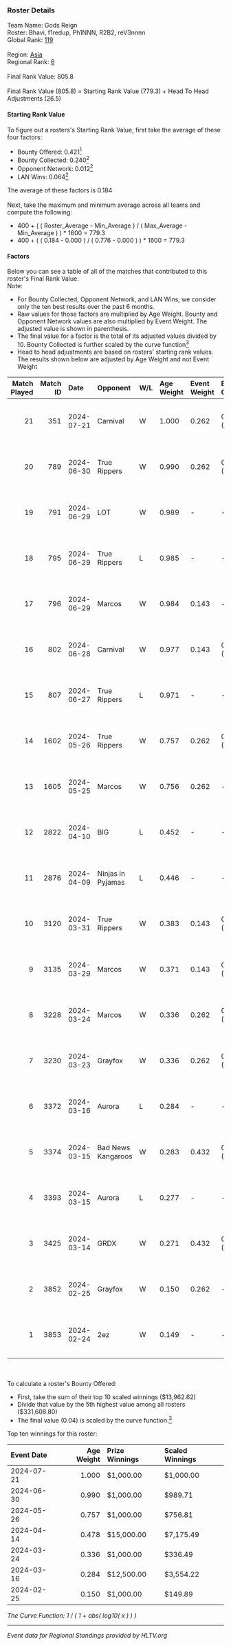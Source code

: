 ### Roster Details<br />
Team Name: Gods Reign<br />
Roster: Bhavi, f1redup, Ph1NNN, R2B2, reV3nnnn<br />
Global Rank: [119](../standings_global.md)<br />
<br />
Region: [Asia]( ../standings_asia.md)<br />
Regional Rank: [6]( ../standings_asia.md)<br />
<br />
Final Rank Value:  805.8<br />
<br />
Final Rank Value (805.8) = Starting Rank Value (779.3) + Head To Head Adjustments (26.5)<br />

#### Starting Rank Value<br />
To figure out a rosters's Starting Rank Value, first take the average of these four factors:<br />
- Bounty Offered: 0.421[<sup>1</sup>](#table2)
- Bounty Collected: 0.240[<sup>2</sup>](#table1)
- Opponent Network: 0.012[<sup>2</sup>](#table1)
- LAN Wins: 0.064[<sup>2</sup>](#table1)

The average of these factors is 0.184<br />
<br />
Next, take the maximum and minimum average across all teams and compute the following:<br />
- 400 + ( ( Roster_Average - Min_Average ) / ( Max_Average - Min_Average ) ) * 1600 = 779.3
- 400 + ( ( 0.184 - 0.000 ) / ( 0.776 - 0.000 ) ) * 1600 = 779.3


#### Factors<br />
Below you can see a table of all of the matches that contributed to this roster's Final Rank Value.<br />
Note:<br />

- For Bounty Collected, Opponent Network, and LAN Wins, we consider only the ten best results over the past 6 months.
- Raw values for those factors are multiplied by Age Weight. Bounty and Opponent Network values are also multiplied by Event Weight. The adjusted value is shown in parenthesis.
- The final value for a factor is the total of its adjusted values divided by 10. Bounty Collected is further scaled by the curve function[<sup>3</sup>](#curveFunction)
- Head to head adjustments are based on rosters' starting rank values. The results shown below are adjusted by Age Weight and not Event Weight
<span id="table1"></span><br />


| Match Played | Match ID | Date       | Opponent           | W/L | Age Weight | Event Weight | Bounty Collected | Opponent Network | LAN Wins  | H2H Adj. | Roster                                 |
| -: | -: | :- | :- | :- | :- | :- | :- | :- | :- | -: | :- |
|           21 |      351 | 2024-07-21 | Carnival           | W   | 1.000      | 0.262        | 0.002 (0.001)    | -                | 0 (0.000) |     4.98 | Bhavi, f1redup, Ph1NNN, R2B2, reV3nnnn |
|           20 |      789 | 2024-06-30 | True Rippers       | W   | 0.990      | 0.262        | 0.006 (0.002)    | 0.173 (0.045)    | 0 (0.000) |    13.33 | 1nhuman, Bhavi, Ph1NNN, R2B2, reV3nnnn |
|           19 |      791 | 2024-06-29 | LOT                | W   | 0.989      | -            | -                | -                | 0 (0.000) |     3.19 | Bhavi, f1redup, Ph1NNN, R2B2, reV3nnnn |
|           18 |      795 | 2024-06-29 | True Rippers       | L   | 0.985      | -            | -                | -                | -         |   -18.00 | Bhavi, f1redup, Ph1NNN, R2B2, reV3nnnn |
|           17 |      796 | 2024-06-29 | Marcos             | W   | 0.984      | 0.143        | -                | 0.037 (0.005)    | 0 (0.000) |     4.81 | Bhavi, f1redup, Ph1NNN, R2B2, reV3nnnn |
|           16 |      802 | 2024-06-28 | Carnival           | W   | 0.977      | 0.143        | 0.002 (0.000)    | -                | 0 (0.000) |     5.18 | Bhavi, f1redup, Ph1NNN, R2B2, reV3nnnn |
|           15 |      807 | 2024-06-27 | True Rippers       | L   | 0.971      | -            | -                | -                | -         |   -19.17 | Bhavi, f1redup, Ph1NNN, R2B2, reV3nnnn |
|           14 |     1602 | 2024-05-26 | True Rippers       | W   | 0.757      | 0.262        | 0.006 (0.001)    | 0.173 (0.034)    | 0 (0.000) |     8.67 | 1nhuman, Bhavi, Ph1NNN, R2B2, reV3nnnn |
|           13 |     1605 | 2024-05-25 | Marcos             | W   | 0.756      | 0.262        | -                | 0.037 (0.007)    | 0 (0.000) |     3.60 | Bhavi, f1redup, Ph1NNN, R2B2, reV3nnnn |
|           12 |     2822 | 2024-04-10 | BIG                | L   | 0.452      | -            | -                | -                | -         |    -1.09 | Bhavi, f1redup, Ph1NNN, R2B2, yoom     |
|           11 |     2876 | 2024-04-09 | Ninjas in Pyjamas  | L   | 0.446      | -            | -                | -                | -         |    -0.13 | Bhavi, f1redup, Ph1NNN, R2B2, yoom     |
|           10 |     3120 | 2024-03-31 | True Rippers       | W   | 0.383      | 0.143        | 0.006 (0.000)    | 0.173 (0.009)    | 0 (0.000) |     4.46 | Bhavi, f1redup, Ph1NNN, R2B2, reV3nnnn |
|            9 |     3135 | 2024-03-29 | Marcos             | W   | 0.371      | 0.143        | 0.001 (0.000)    | 0.013 (0.001)    | -         |     3.23 | Bhavi, f1redup, Ph1NNN, R2B2, reV3nnnn |
|            8 |     3228 | 2024-03-24 | Marcos             | W   | 0.336      | 0.262        | 0.001 (0.000)    | 0.013 (0.001)    | -         |     3.01 | Bhavi, f1redup, Ph1NNN, R2B2, reV3nnnn |
|            7 |     3230 | 2024-03-23 | Grayfox            | W   | 0.336      | 0.262        | 0.000 (0.000)    | 0.006 (0.001)    | -         |     2.71 | Bhavi, f1redup, Ph1NNN, R2B2, reV3nnnn |
|            6 |     3372 | 2024-03-16 | Aurora             | L   | 0.284      | -            | -                | -                | -         |    -0.06 | Bhavi, f1redup, Ph1NNN, R2B2, reV3nnnn |
|            5 |     3374 | 2024-03-15 | Bad News Kangaroos | W   | 0.283      | 0.432        | 0.017 (0.002)    | 0.112 (0.014)    | 1 (0.283) |     4.35 | Bhavi, f1redup, Ph1NNN, R2B2, reV3nnnn |
|            4 |     3393 | 2024-03-15 | Aurora             | L   | 0.277      | -            | -                | -                | -         |    -0.06 | Bhavi, f1redup, Ph1NNN, R2B2, reV3nnnn |
|            3 |     3425 | 2024-03-14 | GRDX               | W   | 0.271      | 0.432        | 0.002 (0.000)    | -                | 1 (0.271) |     1.75 | Bhavi, f1redup, Ph1NNN, R2B2, reV3nnnn |
|            2 |     3852 | 2024-02-25 | Grayfox            | W   | 0.150      | 0.262        | -                | 0.006 (0.000)    | -         |     1.25 | Bhavi, f1redup, Ph1NNN, R2B2, reV3nnnn |
|            1 |     3853 | 2024-02-24 | 2ez                | W   | 0.149      | -            | -                | -                | -         |     0.50 | Bhavi, f1redup, Ph1NNN, R2B2, reV3nnnn |

<br />
<span id="table2"></span><br />
To calculate a roster's Bounty Offered:<br />

- First, take the sum of their top 10 scaled winnings ($13,962.62)
- Divide that value by the 5th highest value among all rosters ($331,608.80)
- The final value (0.04) is scaled by the curve function.[<sup>3</sup>](#curveFunction)

Top ten winnings for this roster:<br />

| Event Date | Age Weight | Prize Winnings | Scaled Winnings |
| :- | -: | :- | :- |
| 2024-07-21 |      1.000 | $1,000.00      | $1,000.00       |
| 2024-06-30 |      0.990 | $1,000.00      | $989.71         |
| 2024-05-26 |      0.757 | $1,000.00      | $756.81         |
| 2024-04-14 |      0.478 | $15,000.00     | $7,175.49       |
| 2024-03-24 |      0.336 | $1,000.00      | $336.49         |
| 2024-03-16 |      0.284 | $12,500.00     | $3,554.22       |
| 2024-02-25 |      0.150 | $1,000.00      | $149.89         |


<span id="curveFunction"></span>_The Curve Function: 1 / ( 1 + abs( log10( x ) ) )_<br />

---
_Event data for Regional Standings provided by HLTV.org_<br />
